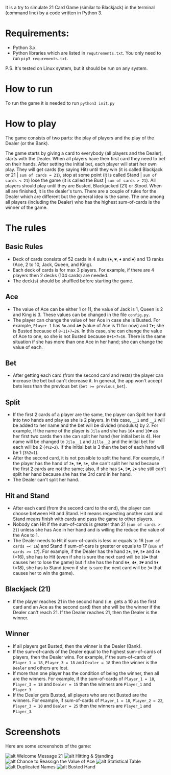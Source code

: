 It is a try to simulate 21 Card Game (similar to Blackjack) in the terminal (command line) by a code written in Python 3.

# Requirements:
- Python 3.x
- Python libraries which are listed in `requtrements.txt`. You only need to run `pip3 requrements.txt`.

P.S.
It's tested on Linux system, but it should be run on any system.

# How to run
To run the game it is needed to run `python3 init.py`

# How to play
The game consists of two parts: the play of players and the play of the Dealer (or the Bank).

The game starts by giving a card to everybody (all players and the Dealer), starts with the Dealer. When all players have their first card they need to bet on their hands. After setting the initial bet, each player will start her own play. They will get cards (by saying Hit) until they win (it is called Blackjack or 21 | `sum of cards = 21`), stop at some point (it is called Stand | `sum of cards < 21`) lose the game (it is called the Bust | `sum of cards > 21`). All players should play until they are Busted, Blackjacked (21) or Stood. When all are finished, it is the dealer's turn. There are a couple of rules for the Dealer which are different but the general idea is the same. The one among all players (including the Dealer) who has the highest sum-of-cards is the winner of the game.

# The rules

## Basic Rules
- Deck of cards consists of 52 cards in 4 suits (`♠`, `♥`, `♦` and `♣`) and 13 ranks (Ace, 2 to 10, Jack, Queen, and King).
- Each deck of cards is for max 3 players. For example, if there are 4 players then 2 decks (104 cards) are needed.
- The deck(s) should be shuffled before starting the game.
## Ace
- The value of Ace can be either 1 or 11, the value of Jack is 1, Queen is 2 and King is 3. These values can be changed in the file `config.py`.
- The player can change the value of her Ace in case she is Busted. For example, `Player_1` has `8♠` and `A♥` (value of Ace is 11 for now) and `7♦`; she is Busted because of `8+11+7=26`. In this case, she can change the value of Ace to one, so she is not Busted because `8+1+7=16`. There is the same situation if she has more than one Ace in her hand; she can change the value of each.
## Bet
- After getting each card (from the second card and rests) the player can increase the bet but can't decrease it. In general, the app won't accept bets less than the previous bet (`bet >= previous_bet`).
## Split
- If the first 2 cards of a player are the same, the player can Split her hand into two hands and play as she is 2 players. In this case, `__1` and `__2` will be added to her name and the bet will be divided (modulus) by 2. For example, if the name of the player is `Jila` and she has `10♠` and `10♥` as her first two cards then she can split her hand (her initial bet is 4). Her name will be changed to `Jila__1` and `Jilla__2` and the initial bet for each will be 2 (`4%2=2`). If the initial bet is 3 then the bet of each hand will be 1 (`3%2=1`).
- After the second card, it is not possible to split the hand. For example, if the player has the hand of `2♠`, `5♥`, `5♦`, she can't split her hand because the first 2 cards are not the same; also, if she has `5♠`, `5♥`, `2♦` she still can't split her hand because she has the 3rd card in her hand.
- The Dealer can't split her hand.
## Hit and Stand
- After each card (from the second card to the end), the player can choose between Hit and Stand. Hit means requesting another card and Stand means finish with cards and pass the game to other players.
- Nobody can Hit if the sum-of-cards is greater than 21 (`sum of cards > 21`) unless she has Ace in her hand and is willing the reduce the value of the Ace to 1.
- The Dealer needs to Hit if sum-of-cards is less or equals to 16 (`sum of cards =< 16`) and Stand if sum-of-cars is greater or equals to 17 (`sum of cards >= 17`). For example, if the Dealer has the hand `2♠`, `5♥`, `5♦` and `4♣` (=16), she has to Hit (even if she is sure the next card will be `10♣` that causes her to lose the game) but if she has the hand `6♠`, `4♠`, `3♥` and `5♦` (=18), she has to Stand (even if she is sure the next card will be `3♦` that causes her to win the game).
## Blackjack (21)
- If the player reaches 21 in the second hand (i.e. gets a 10 as the first card and an Ace as the second card) then she will be the winner if the Dealer can't reach 21. If the Dealer reaches 21, then the Dealer is the winner.
## Winner
- If all players get Busted, then the winner is the Dealer (Bank).
- If the sum-of-cards of the Dealer equal to the highest sum-of-cards of players, then the Dealer wins. For example, if the sum-of-cards of `Player_1 = 18`, `Player_3 = 18` and `Dealer = 18` then the winner is the `Dealer` and others are lost.
- If more than one player has the condition of being the winner, then all are the winners. For example, if the sum-of-cards of `Player_1 = 18`, `Player_3 = 18` and `Dealer = 15` then the winners are `Player_1` and `Player_3`.
- If the Dealer gets Busted, all players who are not Busted are the winners. For example, if sum-of-cards of `Player_1 = 18`, `Player_2 = 22`, `Player_3 = 10` and `Dealer = 25` then the winners are `Player_1` and `Player_3`.

# Screenshots
Here are some screenshots of the game:<br>

![alt Welcome Message 21](https://raw.githubusercontent.com/namnamir/21-Card-Game/master/screenshots/Screenshot1.png)
![alt Hitting & Standing](https://raw.githubusercontent.com/namnamir/21-Card-Game/master/screenshots/Screenshot2.png)
![alt Chance to Reassign the Value of Ace](https://raw.githubusercontent.com/namnamir/21-Card-Game/master/screenshots/Screenshot3.png)
![alt Statistical Table](https://raw.githubusercontent.com/namnamir/21-Card-Game/master/screenshots/Screenshot4.png)
![alt Duplicated Names](https://raw.githubusercontent.com/namnamir/21-Card-Game/master/screenshots/Screenshot5.png)
![alt Busted Hand](https://raw.githubusercontent.com/namnamir/21-Card-Game/master/screenshots/Screenshot6.png)
